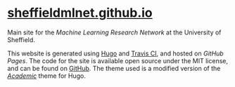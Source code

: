 # [sheffieldmlnet.github.io](https://sheffieldmlnet.github.io)
Main site for the _Machine Learning Research Network_ at the University of Sheffield.

This website is generated using [Hugo](https://gohugo.io) and [Travis CI](https://travis-ci.org/SheffieldMLNet/sheffieldmlnet.github.io), and hosted on _GitHub Pages_. The code for the site is available open source under the MIT license, and can be found on [GitHub](https://github.com/SheffieldMLNet/sheffieldmlnet.github.io). The theme used is a modified version of the [_Academic_](https://github.com/gcushen/hugo-academic) theme for Hugo.

